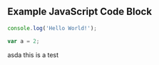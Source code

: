 ## Example JavaScript Code Block
```javascript
console.log('Hello World!');

var a = 2;
```

asda this is a test
